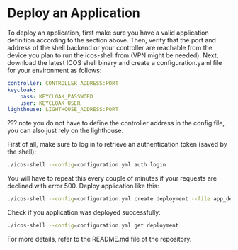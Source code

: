 # Deploy an Application

To deploy an application, first make sure you have a valid application definition according to the section above. Then, verify that the port and address of the shell backend or your controller are reachable from the device you plan to run the icos-shell from (VPN might be needed).
Next, download the latest ICOS shell binary and create a configuration.yaml file for your environment as follows:

```yaml
controller: CONTROLLER_ADDRESS:PORT
keycloak:
	pass: KEYCLOAK_PASSWORD
	user: KEYCLOAK_USER
lighthouse: LIGHTHOUSE_ADDRESS:PORT

```

??? note
	you do not have to define the controller address in the config file, 
	you can also just rely on the lighthouse.

First of all, make sure to log in to retrieve an authentication token (saved by the shell):

```bash
./icos-shell --config=configuration.yml auth login
```

You will have to repeat this every couple of minutes if your requests are declined with error 500.
Deploy application like this:

```bash
./icos-shell --config=configuration.yml create deployment --file app_descriptor.yaml
```
Check if you application was deployed successfully:

```bash
./icos-shell --config=configuration.yml get deployment
```
For more details, refer to the README.md file of the repository.


